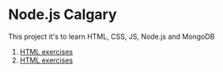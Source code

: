 # Node.js Calgary

This project it's to learn HTML, CSS, JS, Node.js and MongoDB

1. [HTML  exercises](html)
2. [HTML  exercises](html)